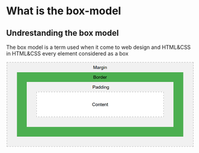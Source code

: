 
# What is the box-model 

## Undrestanding the box model

The box model is a term used when it come to web design and HTML&CSS
in HTML&CSS every element considered as a box

![image](/images/box-model.png)
